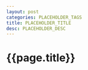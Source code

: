 ```yaml
---
layout: post
categories: PLACEHOLDER_TAGS
title: PLACEHOLDER_TITLE
desc: PLACEHOLDER_DESC
---
```


# {{page.title}}
<!-- ! ilk önce front-matter'ı düzenle ! -->